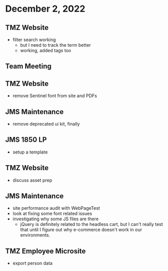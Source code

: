 # December 2, 2022

## TMZ Website
- filter search working
	- but I need to track the term better
	- working, added tags too

## Team Meeting

## TMZ Website
- remove Sentinel font from site and PDFs

## JMS Maintenance
- remove deprecated ui kit, finally

## JMS 1850 LP
- setup a template

## TMZ Website
- discuss asset prep

## JMS Maintenance
- site performance audit with WebPageTest
- look at fixing some font related issues
- investigating why some JS files are there
	- jQuery is definitely related to the headless cart, but I can't really test that until I figure out why e-commerce doesn't work in our environments.

## TMZ Employee Microsite
- export person data